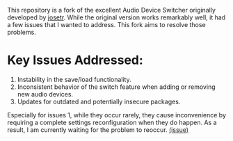This repository is a fork of the excellent Audio Device Switcher originally developed by [josetr](https://github.com/josetr/AudioDeviceSwitcher). While the original version works remarkably well, it had a few issues that I wanted to address. This fork aims to resolve those problems.

# Key Issues Addressed:
1. Instability in the save/load functionality.
2. Inconsistent behavior of the switch feature when adding or removing new audio devices.
3. Updates for outdated and potentially insecure packages.

Especially for issues 1, while they occur rarely, they cause inconvenience by requiring a complete settings reconfiguration when they do happen. As a result, I am currently waiting for the problem to reoccur. [(issue)](https://github.com/josetr/AudioDeviceSwitcher/issues/9)
